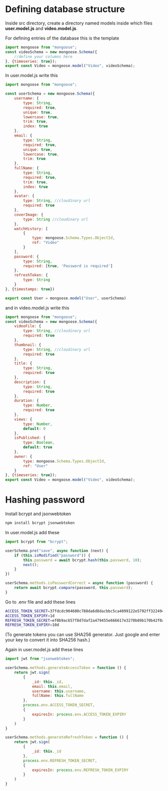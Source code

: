 # Defining database structure

Inside src directory, create a directory named models inside which files **user.model.js** and **video.model.js**.

For defining entries of the database this is the template
```javascript
import mongoose from "mongoose";
const videoSchema = new mongoose.Schema({
    //define your columns here
}, {timeseries: true});
export const Video = mongoose.model("Video", videoSchema);
```

In user.model.js write this
```javascript
import mongoose from "mongoose";

const userSchema = new mongoose.Schema({
    username: {
        type: String,
        required: true,
        unique: true,
        lowercase: true,
        trim: true,
        index: true
    },
    email: {
        type: String,
        required: true,
        unique: true,
        lowercase: true,
        trim: true
    },
    fullName: {
        type: String,
        required: true,
        trim: true,
        index: true
    },
    avatar: {
        type: String, //cloudinary url
        required: true
    },
    coverImage: {
        type: String //cloudinary url
    },
    watchHistory: [
        {
            type: mongoose.Schema.Types.ObjectId,
            ref: "Video"
        }
    ],
    password: {
        type: String,
        required: [true, 'Password is required']
    }, 
    refreshToken: {
        type: String
    }
}, {timestamps: true})

export const User = mongoose.model("User", userSchema)
```

and in video.model.js write this
```javascript
import mongoose from "mongoose";
const videoSchema = new mongoose.Schema({
    videoFile: {
        type: String, //cloudinary url
        required: true
    },
    thumbnail: {
        type: String, //cloudinary url
        required: true
    },
    title: {
        type: String,
        required: true
    },
    description: {
        type: String,
        required: true
    },
    duration: {
        type: Number,
        required: true
    },
    views: {
        type: Number,
        default: 0
    },
    isPublished: {
        type: Boolean,
        default: true
    },
    owner: {
        type: mongoose.Schema.Types.ObjectId,
        ref: "User"
    }
}, {timeseries: true});
export const Video = mongoose.model("Video", videoSchema);
```

# Hashing password

Install bcrypt and jsonwebtoken
```bash
npm install bcrypt jsonwebtoken
```
In user.model.js add these
```javascript
import bcrypt from "bcrypt";

userSchema.pre("save", async function (next) {
    if (this.isModified("password")) {
        this.password = await bcrypt.hash(this.password, 10);
        next();
    }
})

userSchema.methods.isPasswordCorrect = async function (password) {
    return await bcrypt.compare(password, this.password);
}

```
Go to .env file and add these lines
```bash
ACCESS_TOKEN_SECRET=37fdcdc904600c788da6d8dacbbc5ca4099122e5792ff32249427b8447dea05
ACCESS_TOKEN_EXPIRY=1d
REFRESH_TOKEN_SECRET=ef0b9ac657f8d7daf2a479455e666617e3270b89b170b42f0a1084363e082dc
REFRESH_TOKEN_EXPIRY=10d
```
(To generate tokens you can use SHA256 generator. Just google and enter your key to convert it into SHA256 hash.)

Again in user.model.js add these lines
```javascript
import jwt from "jsonwebtoken";

userSchema.methods.generateAccessToken = function () {
    return jwt.sign(
        {
            _id: this._id,
            email: this.email,
            username: this.username,
            fullName: this.fullName
        },
        process.env.ACCESS_TOKEN_SECRET,
        {
            expiresIn: process.env.ACCESS_TOKEN_EXPIRY
        }
    )
}

userSchema.methods.generateRefreshToken = function () {
    return jwt.sign(
        {
            _id: this._id
        },
        process.env.REFRESH_TOKEN_SECRET,
        {
            expiresIn: process.env.REFRESH_TOKEN_EXPIRY
        }
    )
}
```